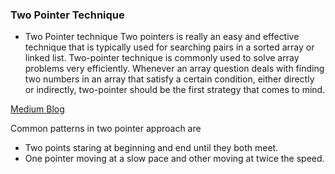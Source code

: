 ### Two Pointer Technique

- Two Pointer technique
Two pointers is really an easy and effective technique that is typically used for searching pairs in a sorted array or linked list.
Two-pointer technique is commonly used to solve array problems very efficiently.
Whenever an array question deals with finding two numbers in an array that satisfy a certain condition, either directly or indirectly, two-pointer should be the first strategy that comes to mind. 

[Medium Blog](https://medium.com/swlh/two-pointer-technique-solving-array-problems-at-light-speed-56a77ee83d16)

Common patterns in two pointer approach are 
- Two points staring at beginning and end until they both meet. 
- One pointer moving at a slow pace and other moving at twice the speed. 